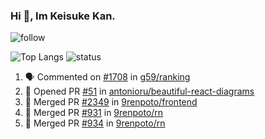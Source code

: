 ### Hi 👋, Im Keisuke Kan.

<!--
**9renpoto/9renpoto** is a ✨ _special_ ✨ repository because its `README.md` (this file) appears on your GitHub profile.

Here are some ideas to get you started:

- 🔭 I’m currently working on ...
- 🌱 I’m currently learning ...
- 👯 I’m looking to collaborate on ...
- 🤔 I’m looking for help with ...
- 💬 Ask me about ...
- 📫 How to reach me: ...
- 😄 Pronouns: ...
- ⚡ Fun fact: ...
-->

![follow](https://img.shields.io/github/followers/9renpoto?label=Follow&style=social)

![Top Langs](https://github-readme-stats.vercel.app/api/top-langs/?username=9renpoto&hide=html&layout=compact)
![status](https://github-readme-stats.vercel.app/api?username=9renpoto&show_icons=true&count_private=true&hide=issues,contribs)

<!--START_SECTION:activity-->
1. 🗣 Commented on [#1708](https://github.com/g59/ranking/issues/1708) in [g59/ranking](https://github.com/g59/ranking)
2. 💪 Opened PR [#51](https://github.com/antonioru/beautiful-react-diagrams/pull/51) in [antonioru/beautiful-react-diagrams](https://github.com/antonioru/beautiful-react-diagrams)
3. 🎉 Merged PR [#2349](https://github.com/9renpoto/frontend/pull/2349) in [9renpoto/frontend](https://github.com/9renpoto/frontend)
4. 🎉 Merged PR [#931](https://github.com/9renpoto/rn/pull/931) in [9renpoto/rn](https://github.com/9renpoto/rn)
5. 🎉 Merged PR [#934](https://github.com/9renpoto/rn/pull/934) in [9renpoto/rn](https://github.com/9renpoto/rn)
<!--END_SECTION:activity-->

